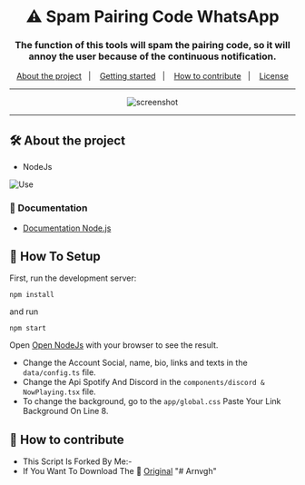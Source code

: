 <h1 align="center">⚠️ Spam Pairing Code WhatsApp</h1>
<h3 align="center">The function of this tools will spam the pairing code, so it will annoy the user because of the continuous notification.</h3>

<p align="center">
  <a href="#-about-the-project">About the project</a>&nbsp;&nbsp;&nbsp;|&nbsp;&nbsp;&nbsp;
  <a href="#-getting-started">Getting started</a>&nbsp;&nbsp;&nbsp;|&nbsp;&nbsp;&nbsp;
  <a href="#-how-to-contribute">How to contribute</a>&nbsp;&nbsp;&nbsp;|&nbsp;&nbsp;&nbsp;
  <a href="#-license">License</a>
</p>

---

<p align="center">
  <img alt="screenshot" src="https://i.ibb.co.com/thZd8KD/Screenshot-2024-09-23-133202.png">
</p>

---

## 🛠️ About the project

- NodeJs

![Use](https://skillicons.dev/icons?i=nodejs)

### 📃 Documentation

- [Documentation Node.js](https://nodejs.org/docs/latest/api/)

## 🚀 How To Setup

First, run the development server:

```
npm install
```
and run 
```
npm start
```

Open [Open NodeJs](http://localhost:3000) with your browser to see the result.
- Change the Account Social, name, bio, links and texts in the `data/config.ts` file.
- Change the Api Spotify And Discord in the `components/discord & NowPlaying.tsx` file.
- To change the background, go to the `app/global.css` Paste Your Link Background On Line 8.

## 🤔 How to contribute

- This Script Is Forked By Me:-
- If You Want To Download The :wave: [Original](https://github.com/arnvgh/links/tree/main) "# Arnvgh"
